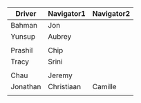 | Driver | Navigator1 | Navigator2| 
|--------|-----------|------------| 
|Bahman|Jon| |
|Yunsup|Aubrey| |
| | |
|Prashil|Chip| |
|Tracy|Srini| |
| | |
|Chau|Jeremy| |
|Jonathan|Christiaan|Camille|
| | |
  
